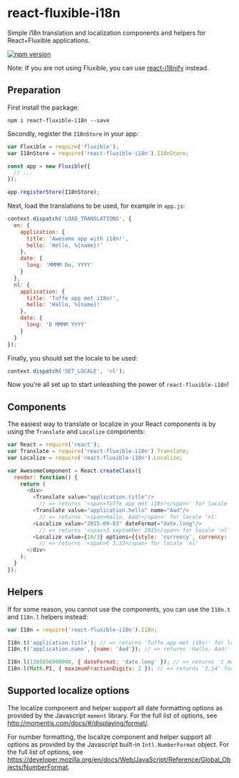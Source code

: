 # react-fluxible-i18n
Simple i18n translation and localization components and helpers for React+Fluxible applications.

[![npm version](https://badge.fury.io/js/react-fluxible-i18n.svg)](https://badge.fury.io/js/react-fluxible-i18n)

Note: If you are not using Fluxible, you can use [react-i18nify](https://github.com/zoover/react-i18nify) instead.

## Preparation

First install the package:
```
npm i react-fluxible-i18n --save
```

Secondly, register the `I18nStore` in your app:
```javascript
var Fluxible = require('fluxible');
var I18nStore = require('react-fluxible-i18n').I18nStore;

const app = new Fluxible({
  // ...
});

app.registerStore(I18nStore);
```

Next, load the translations to be used, for example in `app.js`:
```javascript
context.dispatch('LOAD_TRANSLATIONS', {
  en: {
    application: {
      title: 'Awesome app with i18n!',
      hello: 'Hello, %{name}!'
    },
    date: {
      long: 'MMMM Do, YYYY'
    }
  },
  nl: {
    application: {
      title: 'Toffe app met i18n!',
      hello: 'Hallo, %{name}!'
    },
    date: {
      long: 'D MMMM YYYY'
    }
  }
});
```

Finally, you should set the locale to be used:
```javascript
context.dispatch('SET_LOCALE', 'nl');
```

Now you're all set up to start unleashing the power of `react-fluxible-i18n`!

## Components

The easiest way to translate or localize in your React components is by using the `Translate` and `Localize` components:
```javascript
var React = require('react');
var Translate = require('react-fluxible-i18n').Translate;
var Localize = require('react-fluxible-i18n').Localize;

var AwesomeComponent = React.createClass({
  render: function() {
    return (
      <div>
        <Translate value="application.title"/>
          // => returns '<span>Toffe app met i18n!</span>' for locale 'nl'
        <Translate value="application.hello" name="Aad"/>
          // => returns '<span>Hallo, Aad!</span>' for locale 'nl'
        <Localize value="2015-09-03" dateFormat="date.long"/>
          // => returns '<span>3 september 2015</span> for locale 'nl'
        <Localize value={10/3} options={{style: 'currency', currency: 'EUR', minimumFractionDigits: 2, maximumFractionDigits: 2}}/>
          // => returns '<span>€ 3,33</span> for locale 'nl'
      </div>
    );
  }
});
```

## Helpers

If for some reason, you cannot use the components, you can use the `I18n.t` and `I18n.l` helpers instead:
```javascript
var I18n = require('react-fluxible-i18n').I18n;

I18n.t('application.title'); // => returns 'Toffe app met i18n!' for locale 'nl'
I18n.t('application.name', {name: 'Aad'}); // => returns 'Hallo, Aad!' for locale 'nl'

I18n.l(1385856000000, { dateFormat: 'date.long' }); // => returns '1 december 2013' for locale 'nl'
I18n.l(Math.PI, { maximumFractionDigits: 2 }); // => returns '3,14' for locale 'nl'
```

## Supported localize options

The localize component and helper support all date formatting options as provided by the Javascript `moment` library. For the full list of options, see http://momentjs.com/docs/#/displaying/format/.

For number formatting, the localize component and helper support all options as provided by the Javascript built-in `Intl.NumberFormat` object. For the full list of options, see https://developer.mozilla.org/en/docs/Web/JavaScript/Reference/Global_Objects/NumberFormat.
